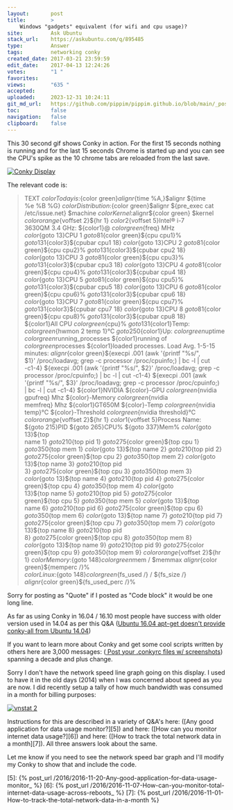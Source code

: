 ```yaml
---
layout:       post
title:        >
    Windows "gadgets" equivalent (for wifi and cpu usage)?
site:         Ask Ubuntu
stack_url:    https://askubuntu.com/q/895485
type:         Answer
tags:         networking conky
created_date: 2017-03-21 23:59:59
edit_date:    2017-04-13 12:24:26
votes:        "1 "
favorites:    
views:        "635 "
accepted:     
uploaded:     2023-12-31 10:24:11
git_md_url:   https://github.com/pippim/pippim.github.io/blob/main/_posts/2017/2017-03-21-Windows-_gadgets_-equivalent-_for-wifi-and-cpu-usage__.md
toc:          false
navigation:   false
clipboard:    false
---
```


This 30 second gif shows Conky in action. For the first 15 seconds nothing is running and for the last 15 seconds Chrome is started up and you can see the CPU's spike as the 10 chrome tabs are reloaded from the last save.

[![Conky Display][1]][1]

The relevant code is:

> TEXT ${color}Today is:${color green}$alignr${time %A,}$alignr ${time  
> %e %B %G} ${color}Distribution:${color green}$alignr ${pre_exec cat  
> /etc/issue.net} $machine ${color}Kernel:$alignr${color green} $kernel  
> ${color orange}${voffset 2}${hr 1} ${color2}${voffset 5}Intel® i-7  
> 3630QM 3.4 GHz: ${color1}@  ${color green}${freq} MHz   
> ${color}${goto 13}CPU 1 ${goto 81}${color green}${cpu cpu1}% ${goto  
> 131}${color3}${cpubar cpu1 18} ${color}${goto 13}CPU 2 ${goto  
> 81}${color green}${cpu cpu2}% ${goto 131}${color3}${cpubar cpu2 18}  
> ${color}${goto 13}CPU 3 ${goto 81}${color green}${cpu cpu3}% ${goto  
> 131}${color3}${cpubar cpu3 18} ${color}${goto 13}CPU 4 ${goto  
> 81}${color green}${cpu cpu4}% ${goto 131}${color3}${cpubar cpu4 18}  
> ${color}${goto 13}CPU 5 ${goto 81}${color green}${cpu cpu5}% ${goto  
> 131}${color3}${cpubar cpu5 18} ${color}${goto 13}CPU 6 ${goto  
> 81}${color green}${cpu cpu6}% ${goto 131}${color3}${cpubar cpu6 18}  
> ${color}${goto 13}CPU 7 ${goto 81}${color green}${cpu cpu7}% ${goto  
> 131}${color3}${cpubar cpu7 18} ${color}${goto 13}CPU 8 ${goto  
> 81}${color green}${cpu cpu8}% ${goto 131}${color3}${cpubar cpu8 18}  
> ${color1}All CPU ${color green}${cpu}% ${goto 131}${color1}Temp:  
> ${color green}${hwmon 2 temp 1}°C ${goto 250}${color1}Up: ${color  
> green}$uptime ${color green}$running_processes ${color1}running of  
> ${color green}$processes ${color1}loaded processes. Load Avg. 1-5-15  
> minutes: ${alignr}${color green}${execpi .001 (awk '{printf "%s/",  
> $1}' /proc/loadavg; grep -c processor /proc/cpuinfo;) | bc -l | cut  
> -c1-4} ${execpi .001 (awk '{printf "%s/", $2}' /proc/loadavg; grep -c processor /proc/cpuinfo;) | bc -l | cut -c1-4} ${execpi .001 (awk  
> '{printf "%s/", $3}' /proc/loadavg; grep -c processor /proc/cpuinfo;)  
> | bc -l | cut -c1-4} ${color1}NVIDIA  ${color}-GPU ${color  
> green}${nvidia gpufreq} Mhz  ${color}-Memory ${color green}${nvidia  
> memfreq} Mhz ${color1}GT650M ${color}-Temp ${color green}${nvidia  
> temp}°C  ${color}-Threshold ${color green}${nvidia threshold}°C  
> ${color orange}${voffset 2}${hr 1} ${color1}${voffset 5}Process Name:  
> ${goto 215}PID ${goto 265}CPU% ${goto 337}Mem% ${color}${goto 13}${top  
> name 1} ${goto 210}${top pid 1} ${goto 275}${color green}${top cpu 1}  
> ${goto 350}${top mem 1} ${color}${goto 13}${top name 2} ${goto  
> 210}${top pid 2} ${goto 275}${color green}${top cpu 2} ${goto  
> 350}${top mem 2} ${color}${goto 13}${top name 3} ${goto 210}${top pid  
> 3} ${goto 275}${color green}${top cpu 3} ${goto 350}${top mem 3}  
> ${color}${goto 13}${top name 4} ${goto 210}${top pid 4} ${goto  
> 275}${color green}${top cpu 4} ${goto 350}${top mem 4} ${color}${goto  
> 13}${top name 5} ${goto 210}${top pid 5} ${goto 275}${color  
> green}${top cpu 5} ${goto 350}${top mem 5} ${color}${goto 13}${top  
> name 6} ${goto 210}${top pid 6} ${goto 275}${color green}${top cpu 6}  
> ${goto 350}${top mem 6} ${color}${goto 13}${top name 7} ${goto  
> 210}${top pid 7} ${goto 275}${color green}${top cpu 7} ${goto  
> 350}${top mem 7} ${color}${goto 13}${top name 8} ${goto 210}${top pid  
> 8} ${goto 275}${color green}${top cpu 8} ${goto 350}${top mem 8}  
> ${color}${goto 13}${top name 9} ${goto 210}${top pid 9} ${goto  
> 275}${color green}${top cpu 9} ${goto 350}${top mem 9} ${color  
> orange}${voffset 2}${hr 1} ${color}Memory:${goto 148}${color  
> green}$mem / $memmax $alignr${color green}${memperc /}%  
> ${color}Linux:${goto 148}${color green}${fs_used /} / ${fs_size /}  
> $alignr${color green}${fs_used_perc /}%  

Sorry for posting as "Quote" if I posted as "Code block" it would be one long line.

As far as using Conky in 16.04 / 16.10 most people have success with older version used in 14.04 as per this Q&A ([Ubuntu 16.04 apt-get doesn&#39;t provide conky-all from Ubuntu 14.04][2])

If you want to learn more about Conky and get some cool scripts written by others here are 3,000 messages: ([ Post your .conkyrc files w/ screenshots][3]) spanning a decade and plus change.

Sorry I don't have the network speed line graph going on this display. I used to have it in the old days (2014) when I was concerned about speed as you are now. I did recently setup a tally of how much bandwidth was consumed in a month for billing purposes:

[![vnstat 2][4]][4]

Instructions for this are described in a variety of Q&A's here:
 ([Any good application for data usage monitor?][5]) and here:
 ([How can you monitor internet data usage?][6]) and here: ([How to track the total network data in a month][7]). All three answers look about the same.

Let me know if you need to see the network speed bar graph and I'll modify my Conky to show that and include the code.


  [1]: https://i.stack.imgur.com/YkkGV.gif
  [2]: https://askubuntu.com/questions/824617/ubuntu-16-04-apt-get-doesnt-provide-conky-all-from-ubuntu-14-04
  [3]: https://ubuntuforums.org/showthread.php?t=281865
  [4]: https://i.stack.imgur.com/9F8lk.png
  [5]: {% post_url /2016/2016-11-20-Any-good-application-for-data-usage-monitor_ %}
  [6]: {% post_url /2016/2016-11-07-How-can-you-monitor-total-internet-data-usage-across-reboots_ %}
  [7]: {% post_url /2016/2016-11-01-How-to-track-the-total-network-data-in-a-month %}
